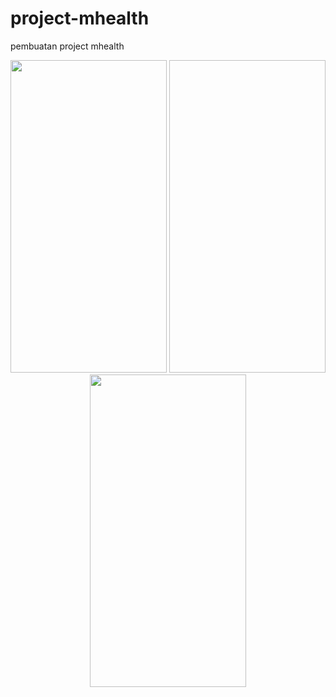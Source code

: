# project-mhealth
pembuatan project mhealth


<p align="center">
<img border="none" height="500" width="250" src="https://user-images.githubusercontent.com/39307408/80272144-0659a500-86f1-11ea-91c3-7337cbe01973.png" />
<img border="none" height="500" width="250"rc="https://user-images.githubusercontent.com/39307408/80272148-0a85c280-86f1-11ea-9d37-0617ab202edf.png" />
<img border="none" height="500" width="250"src="https://user-images.githubusercontent.com/39307408/80272151-0e194980-86f1-11ea-8928-e62e28a48b4f.png" />
</p>
